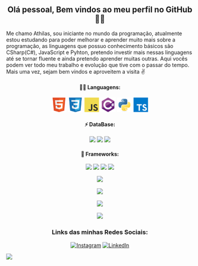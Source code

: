 <h2 align="center">Olá pessoal, Bem vindos ao meu perfil no GitHub 👋😄</h2>

<p>Me chamo Athilas, sou iniciante no mundo da programação, atualmente estou estudando para poder melhorar e aprender muito mais sobre a programação, as linguagens que possuo conhecimento básicos são CSharp(C#), JavaScript e Pyhton, pretendo investir mais nessas linguagens até se tornar fluente e ainda pretendo aprender muitas outras. Aqui vocês podem ver todo meu trabalho e evolução que tive com o passar do tempo. Mais uma vez, sejam bem vindos e aproveitem a visita ✌️</p>


<h4 align="center">👨‍💻 Languagens:</h4>

<p align="center">
  <img src="https://raw.githubusercontent.com/devicons/devicon/master/icons/html5/html5-original.svg" height="40">  <img src="https://raw.githubusercontent.com/devicons/devicon/master/icons/css3/css3-original.svg" height="40">  <img src="https://raw.githubusercontent.com/devicons/devicon/master/icons/javascript/javascript-original.svg" height="40">  <img src="https://raw.githubusercontent.com/devicons/devicon/master/icons/csharp/csharp-original.svg" height="40">  <img src="https://raw.githubusercontent.com/devicons/devicon/master/icons/python/python-original.svg" height="40">  <img src="https://raw.githubusercontent.com/devicons/devicon/master/icons/typescript/typescript-original.svg" height="40">
</p>

<h4 align="center">⚡ DataBase:</h4>

<p align="center">
  <img src="https://img.shields.io/badge/MariaDB-003545?style=for-the-badge&logo=mariadb&logoColor=white">   <img src="https://img.shields.io/badge/MySQL-00000F?style=for-the-badge&logo=mysql&logoColor=white">   <img src="https://img.shields.io/badge/SQLite-07405E?style=for-the-badge&logo=sqlite&logoColor=white" />
</p>

<h4 align="center">🚀 Frameworks:</h4>

<p align="center">
  <img src="https://img.shields.io/badge/Node.js-339933?style=for-the-badge&logo=nodedotjs&logoColor=white" />   <img src="https://img.shields.io/badge/React-20232A?style=for-the-badge&logo=react&logoColor=61DAFB" />   <img src="https://img.shields.io/badge/next.js-000000?style=for-the-badge&logo=nextdotjs&logoColor=white" />   <img src="https://img.shields.io/badge/Sass-CC6699?style=for-the-badge&logo=sass&logoColor=white" />
</p>

<p align="center">
  <img src="https://komarev.com/ghpvc/?username=Athilas-Silva">
</p>
 
<p align="center">
  <img src="https://github-profile-trophy.vercel.app/?username=Athilas-Silva&theme=dracula&row=2&no-bg=true&column=3&margin-w=15&margin-h=15" />
</p>
 
<p align="center">
  <img src="https://github-readme-stats.vercel.app/api/top-langs/?username=Athilas-Silva&layout=compact&theme=react&langs_count=10">
</p>

<p align="center">
  <img src="https://github-readme-stats.vercel.app/api?username=Athilas-Silva&theme=react&show_icons=true">
</p>

<h3 align="center">Links das minhas Redes Sociais:</h3>

<p align="center">
  <a href="https://www.instagram.com/athilassilva/"><img src="https://img.shields.io/badge/Instagram-E4405F?style=for-the-badge&logo=instagram&logoColor=white" alt="Instagram"/></a>
  <a href="https://www.linkedin.com/in/athilas-soares-silva-204541206/"><img src="https://img.shields.io/badge/LinkedIn-0077B5?style=for-the-badge&logo=linkedin&logoColor=white" alt="Linkedln"/></a>
</p>

![](https://hit.yhype.me/github/profile?user_id=71888055)

<!--
**Athilas-Silva/athilas-silva** is a ✨ _special_ ✨ repository because its `README.md` (this file) appears on your GitHub profile.

Here are some ideas to get you started:

- 🔭 I’m currently working on ...
- 🌱 I’m currently learning ...
- 👯 I’m looking to collaborate on ...
- 🤔 I’m looking for help with ...
- 💬 Ask me about ...
- 📫 How to reach me: ...
- 😄 Pronouns: ...
- ⚡ Fun fact: ...
### Hi there 👋
-->
